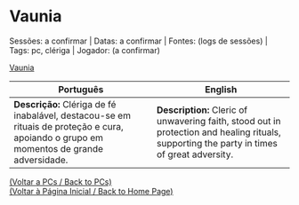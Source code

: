 
# Vaunia

Sessões: a confirmar | Datas: a confirmar | Fontes: (logs de sessões) | Tags: pc, clériga | Jogador: (a confirmar)

[Vaunia](vaunia.png)

| Português | English |
|-----------|---------|
| **Descrição:** Clériga de fé inabalável, destacou-se em rituais de proteção e cura, apoiando o grupo em momentos de grande adversidade. | **Description:** Cleric of unwavering faith, stood out in protection and healing rituals, supporting the party in times of great adversity. |

[(Voltar a PCs / Back to PCs)](pcs.md)  
[(Voltar à Página Inicial / Back to Home Page)](home.md)



















